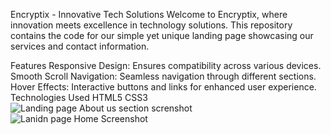 Encryptix - Innovative Tech Solutions
Welcome to Encryptix, where innovation meets excellence in technology solutions. This repository contains the code for our simple yet unique landing page showcasing our services and contact information.

Features
Responsive Design: Ensures compatibility across various devices.
Smooth Scroll Navigation: Seamless navigation through different sections.
Hover Effects: Interactive buttons and links for enhanced user experience.
Technologies Used
HTML5
CSS3
![Landing page About us section screnshot](https://github.com/sharmaayush3484/Landing-Page--By-Ayush/assets/143885201/9f7dc04a-a2dc-47c2-9812-4fc570a2308a)
![Lanidn page Home Screenshot](https://github.com/sharmaayush3484/Landing-Page--By-Ayush/assets/143885201/3292459b-b76f-4375-9957-8c646bf65494)
